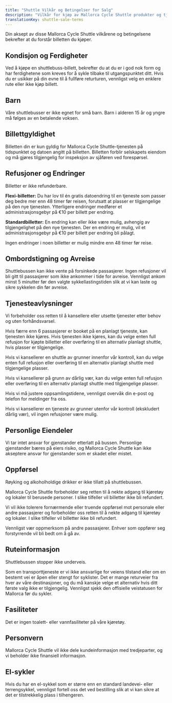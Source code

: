 ```yaml
---
title: "Shuttle Vilkår og Betingelser for Salg"
description: "Vilkår for kjøp av Mallorca Cycle Shuttle produkter og tjenester."
translationKey: shuttle-sale-terms
---
```


Din aksept av disse Mallorca Cycle Shuttle vilkårene og betingelsene bekrefter at du forstår billetten du kjøper.

## Kondisjon og Ferdigheter

Ved å kjøpe en shuttlebuss-billett, bekrefter du at du er i god nok form og har ferdighetene som kreves for å sykle tilbake til utgangspunktet ditt. Hvis du er usikker på din evne til å fullføre returturen, vennligst velg en enklere rute eller ikke kjøp billett.

## Barn

Våre shuttlebusser er ikke egnet for små barn. Barn i alderen 15 år og yngre må følges av en betalende voksen.

## Billettgyldighet

Billetten din er kun gyldig for Mallorca Cycle Shuttle-tjenesten på tidspunktet og datoen angitt på billetten. Billetten forblir selskapets eiendom og må gjøres tilgjengelig for inspeksjon av sjåføren ved forespørsel.

## Refusjoner og Endringer

Billetter er ikke refunderbare.

**Flexi-billetter:** Du har lov til én gratis datoendring til en tjeneste som passer deg bedre mer enn 48 timer før reisen, forutsatt at plasser er tilgjengelige på den nye tjenesten. Ytterligere endringer medfører et administrasjonsgebyr på €10 per billett per endring.

**Standardbilletter:** En endring kan eller ikke være mulig, avhengig av tilgjengelighet på den nye tjenesten. Der en endring er mulig, vil et administrasjonsgebyr på €10 per billett per endring bli pålagt.

Ingen endringer i noen billetter er mulig mindre enn 48 timer før reise.

## Ombordstigning og Avreise

Shuttlebussen kan ikke vente på forsinkede passasjerer. Ingen refusjoner vil bli gitt til passasjerer som ikke ankommer i tide for avreise. Vennligst ankom minst 5 minutter før den valgte sykkellastingstiden slik at vi kan laste og sikre sykkelen din før avreise.

## Tjenesteavlysninger

Vi forbeholder oss retten til å kansellere eller utsette tjenester etter behov og uten forhåndsvarsel.

Hvis færre enn 6 passasjerer er booket på en planlagt tjeneste, kan tjenesten ikke kjøres. Hvis tjenesten ikke kjøres, kan du velge enten full refusjon for kjøpte billetter eller overføring til en alternativ planlagt shuttle, hvis plasser er tilgjengelige.

Hvis vi kansellerer en shuttle av grunner innenfor vår kontroll, kan du velge enten full refusjon eller overføring til en alternativ planlagt shuttle med tilgjengelige plasser.

Hvis vi kansellerer på grunn av dårlig vær, kan du velge enten full refusjon eller overføring til en alternativ planlagt shuttle med tilgjengelige plasser.

Hvis vi må justere oppsamlingstidene, vennligst overvåk din e-post og telefon for meldinger fra oss.

Hvis vi kansellerer en tjeneste av grunner utenfor vår kontroll (ekskludert dårlig vær), vil ingen refusjoner være mulig.

## Personlige Eiendeler

Vi tar intet ansvar for gjenstander etterlatt på bussen. Personlige gjenstander bæres på eiers risiko, og Mallorca Cycle Shuttle kan ikke akseptere ansvar for gjenstander som er skadet eller mistet.

## Oppførsel

Røyking og alkoholholdige drikker er ikke tillatt på shuttlebussen.

Mallorca Cycle Shuttle forbeholder seg retten til å nekte adgang til kjøretøy og lokaler til berusede personer. I slike tilfeller vil billetter ikke bli refundert.

Vi vil ikke tolerere fornærmende eller truende oppførsel mot personale eller andre passasjerer og forbeholder oss retten til å nekte adgang til kjøretøy og lokaler. I slike tilfeller vil billetter ikke bli refundert.

Vennligst vær oppmerksom på andre passasjerer. Enhver som oppfører seg forstyrrende vil bli bedt om å gå av.

## Ruteinformasjon

Shuttlebussen stopper ikke underveis.

Som en transporttjeneste er vi ikke ansvarlige for veiens tilstand eller om en bestemt vei er åpen eller stengt for syklister. Det er mange returveier fra hver av våre destinasjoner, og du må kanskje velge et alternativ hvis ditt første valg ikke er tilgjengelig. Vennligst sjekk den offisielle veistatusen for Mallorca før du sykler.

## Fasiliteter

Det er ingen toalett- eller vannfasiliteter på våre kjøretøy.

## Personvern

Mallorca Cycle Shuttle vil ikke dele kundeinformasjon med tredjeparter, og vi beholder ikke finansiell informasjon.

## El-sykler

Hvis du har en el-sykkel som er større enn en standard landevei- eller terrengsykkel, vennligst fortell oss det ved bestilling slik at vi kan sikre at det er tilstrekkelig plass i tilhengeren.
